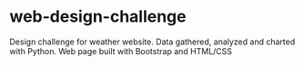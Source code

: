 # web-design-challenge



Design challenge for weather website. Data gathered, analyzed and charted with Python. Web page built with Bootstrap and HTML/CSS
